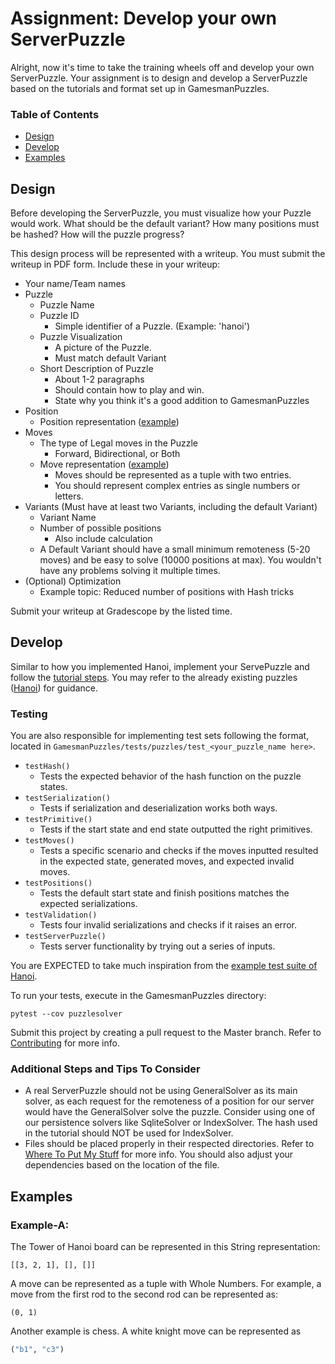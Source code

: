 # Assignment: Develop your own ServerPuzzle
Alright, now it's time to take the training wheels off and develop your own ServerPuzzle. Your assignment is to design and develop a ServerPuzzle based on the tutorials and format set up in GamesmanPuzzles.

### Table of Contents
- [Design](#design)
- [Develop](#develop)
- [Examples](#examples)

## Design
Before developing the ServerPuzzle, you must visualize how your Puzzle would work. What should be the default variant? How many positions must be hashed? How will the puzzle progress? 

This design process will be represented with a writeup. You must submit the writeup in PDF form. Include these in your writeup:

- Your name/Team names
- Puzzle
    - Puzzle Name
    - Puzzle ID
        - Simple identifier of a Puzzle. (Example: 'hanoi') 
    - Puzzle Visualization
        - A picture of the Puzzle.
        - Must match default Variant
    - Short Description of Puzzle 
        - About 1-2 paragraphs
        - Should contain how to play and win.
        - State why you think it's a good addition to GamesmanPuzzles
- Position
    - Position representation ([example](###Example-A))
- Moves
    - The type of Legal moves in the Puzzle 
        - Forward, Bidirectional, or Both
    - Move representation ([example](###Example-A))
        - Moves should be represented as a tuple with two entries. 
        - You should represent complex entries as single numbers or letters.
- Variants (Must have at least two Variants, including the default Variant)
    - Variant Name
    - Number of possible positions
        - Also include calculation
    - A Default Variant should have a small minimum remoteness (5-20 moves) and be easy to solve (10000 positions at max). You wouldn't have any problems solving it multiple times.
- (Optional) Optimization
    - Example topic: Reduced number of positions with Hash tricks

Submit your writeup at Gradescope by the listed time. 

## Develop
Similar to how you implemented Hanoi, implement your ServePuzzle and follow the [tutorial steps](../tutorial). You may refer to the already existing puzzles ([Hanoi](../../puzzlesolver/puzzles/hanoi.py)) for guidance.

### Testing
You are also responsible for implementing test sets following the format, located in `GamesmanPuzzles/tests/puzzles/test_<your_puzzle_name here>`. 

- `testHash()`
    - Tests the expected behavior of the hash function on the puzzle states. 
- `testSerialization()`
    - Tests if serialization and deserialization works both ways.
- `testPrimitive()`
    - Tests if the start state and end state outputted the right primitives.
- `testMoves()`
    - Tests a specific scenario and checks if the moves inputted resulted in the expected state, generated moves, and expected invalid moves.
- `testPositions()`
    - Tests the default start state and finish positions matches the expected serializations.
- `testValidation()`
    - Tests four invalid serializations and checks if it raises an error.
- `testServerPuzzle()`
    - Tests server functionality by trying out a series of inputs.

 You are EXPECTED to take much inspiration from the [example test suite of Hanoi](../../tests/puzzles/test_Hanoi.py). 
 
 To run your tests, execute in the GamesmanPuzzles directory:
```
pytest --cov puzzlesolver
```
Submit this project by creating a pull request to the Master branch. Refer to [Contributing](../Contributing.md) for more info.

### Additional Steps and Tips To Consider
- A real ServerPuzzle should not be using GeneralSolver as its main solver, as each request for the remoteness of a position for our server would have the GeneralSolver solve the puzzle. Consider using one of our persistence solvers like SqliteSolver or IndexSolver. The hash used in the tutorial should NOT be used for IndexSolver.
- Files should be placed properly in their respected directories. Refer to [Where To Put My Stuff](../wheretoputmystuff.md) for more info. You should also adjust your dependencies based on the location of the file.

## Examples
### Example-A:
The Tower of Hanoi board can be represented in this String representation:
```
[[3, 2, 1], [], []]
```
A move can be represented as a tuple with Whole Numbers. For example, a move from the first rod to the second rod can be represented as:
```
(0, 1)
```
Another example is chess. A white knight move can be represented as
```py
("b1", "c3")
```
